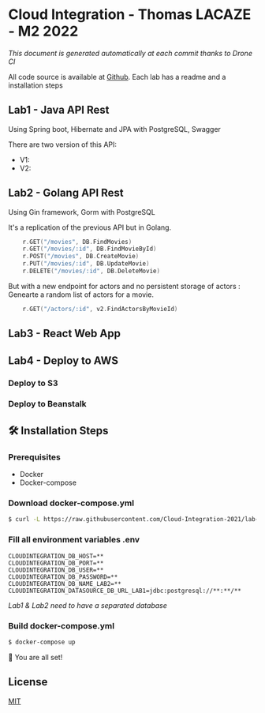 # Cloud Integration - Thomas LACAZE - M2 2022
*This document is generated automatically at each commit thanks to Drone CI*

All code source is available at [Github](https://github.com/Cloud-Integration-2021). Each lab has a readme and a installation steps

## Lab1 - Java API Rest
Using Spring boot, Hibernate and JPA with PostgreSQL, Swagger


There are two version of this API:
- V1: 
- V2: 

## Lab2 - Golang API Rest
Using Gin framework, Gorm with PostgreSQL

It's a replication of the previous API but in Golang.

```go
	r.GET("/movies", DB.FindMovies)
	r.GET("/movies/:id", DB.FindMovieById)
	r.POST("/movies", DB.CreateMovie)
	r.PUT("/movies/:id", DB.UpdateMovie)
	r.DELETE("/movies/:id", DB.DeleteMovie)
```

But with a new endpoint for actors and no persistent storage of actors : Genearte a random list of actors for a movie.

```go
	r.GET("/actors/:id", v2.FindActorsByMovieId)
```

## Lab3 - React Web App


## Lab4 - Deploy to AWS


### Deploy to S3


### Deploy to Beanstalk

## 🛠️ Installation Steps

### Prerequisites
* Docker
* Docker-compose

### Download docker-compose.yml

```bash
$ curl -L https://raw.githubusercontent.com/Cloud-Integration-2021/lab-4/master/docker-compose.yml > docker-compose.yml
```

### Fill all environment variables .env

```
CLOUDINTEGRATION_DB_HOST=**
CLOUDINTEGRATION_DB_PORT=**
CLOUDINTEGRATION_DB_USER=**
CLOUDINTEGRATION_DB_PASSWORD=**
CLOUDINTEGRATION_DB_NAME_LAB2=**
CLOUDINTEGRATION_DATASOURCE_DB_URL_LAB1=jdbc:postgresql://**:**/**
```
*Lab1 & Lab2 need to have a separated database*


### Build docker-compose.yml

```bash
$ docker-compose up
```

🌟 You are all set!
## License
<a href="https://github.com/Cloud-Integration-2021/docs/blob/master/LICENSE">MIT</a>